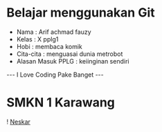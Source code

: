 # Belajar menggunakan Git

- Nama              : Arif achmad fauzy
- Kelas             : X pplg1
- Hobi              : membaca komik
- Cita-cita         : menguasai dunia metrobot
- Alasan Masuk PPLG : keiinginan sendiri

--- I Love Coding Pake Banget ---

# SMKN 1 Karawang
! [Neskar](img/ariff.jpg)